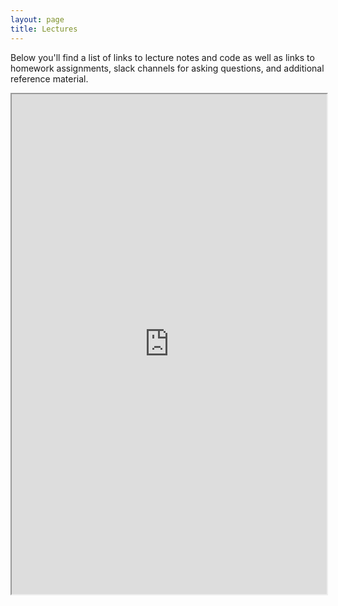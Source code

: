 ```yaml
---
layout: page
title: Lectures
---
```


Below you'll find a list of links to lecture notes and code as well as links to homework
assignments, slack channels for asking questions, and additional reference material. 

<iframe src="https://docs.google.com/spreadsheets/d/1IlChrDNueARVVTcMapZ72xLP4VDTbQPRQQn4L0FKf3I/edit?usp=sharing";single=true&amp;widget=true&amp;headers=false" width="100%" height="800" width="100%" height="800"></iframe>
